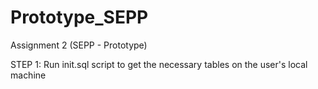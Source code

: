 # Prototype_SEPP
Assignment 2 (SEPP - Prototype)

STEP 1: Run init.sql script to get the necessary tables on the user's local machine
